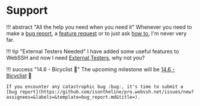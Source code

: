 # Support
!!! abstract "All the help you need when you need it"
    Whenever you need to make a [bug report](https://github.com/isontheline/pro.webssh.net/issues/new?assignees=&labels=&template=bug_report.md&title=), a [feature request](https://github.com/isontheline/pro.webssh.net/issues/new?assignees=&labels=&template=feature_request.md&title=) or to just ask [how to](https://github.com/isontheline/pro.webssh.net/issues/new?assignees=&labels=&template=how_to.md&title=), I'm never very far.

!!! tip "External Testers Needed"
    I have added some useful features to WebSSH and now I need [External Testers](/becoming-external-tester), why not you?

!!! success "14.6 - Bicyclist :bicyclist:"
    The upcoming milestone will be [14.6 - Bicyclist](https://github.com/isontheline/pro.webssh.net/milestone/9) :bicyclist:

    If you encounter any catastrophic bug :bug:, it's time to submit a [bug report](https://github.com/isontheline/pro.webssh.net/issues/new?assignees=&labels=&template=bug_report.md&title=).